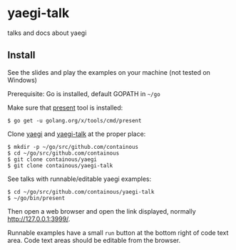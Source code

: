 # yaegi-talk
talks and docs about yaegi

## Install

See the slides and play the examples on your machine (not tested on Windows)

Prerequisite: Go is installed, default GOPATH in `~/go`

Make sure that [present](https://godoc.org/golang.org/x/tools/cmd/present)
tool is installed:

```console
$ go get -u golang.org/x/tools/cmd/present
```

Clone [yaegi](https://github.com/containous/yaegi/) and
[yaegi-talk](https://github.com/containous/yaegi-talk) at the proper
place:

```console
$ mkdir -p ~/go/src/github.com/containous
$ cd ~/go/src/github.com/containous
$ git clone containous/yaegi
$ git clone containous/yaegi-talk
```

See talks with runnable/editable yaegi examples:

```console
$ cd ~/go/src/github.com/containous/yaegi-talk
$ ~/go/bin/present
```

Then open a web browser and open the link displayed, normally
http://127.0.0.1:3999/.

Runnable examples have a small `run` button
at the bottom right of code text area. Code text areas should be
editable from the browser.

